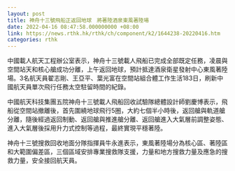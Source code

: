 ```yaml
---
layout: post
title: 神舟十三號飛船正返回地球　將著陸酒泉東風著陸場
date: 2022-04-16 08:47:58.000000000 +08:00
link: https://news.rthk.hk/rthk/ch/component/k2/1644238-20220416.htm
categories: rthk
---
```


中國載人航天工程辦公室表示，神舟十三號載人飛船已完成全部既定任務，凌晨與空間站天和核心艙成功分離，上午返回地球，預計抵達酒泉衛星發射中心東風著陸場。3名航天員翟志剛、王亞平、葉光富在空間站組合體工作生活183日，刷新中國航天員單次飛行任務太空駐留時間的紀錄。

中國航天科技集團五院神舟十三號載人飛船回收試驗隊總體設計師劉慶博表示，飛船從空間站撤離後，首先圍繞地球飛行5圈，大約七個半小時後，返回艙與軌道艙分離，隨後經過返回制動、返回艙與推進艙分離、返回艙進入大氣層前調整姿態、進入大氣層後採用升力式控制等過程，最終實現平穩著陸。

神舟十三號搜救回收地面分隊指揮員牛永進表示，東風著陸場分為核心區、著陸區和大範圍偏差區，三個區域安排專業搜救隊支援，力量和地方搜救力量及應急的搜救力量，安全接回航天員。
